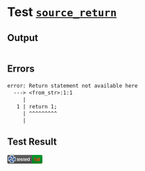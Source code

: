 # Test [`source_return`](/doc/tests/statement_usage.md#L54)

## Output

```,plain
```

## Errors

```,plain
error: Return statement not available here
  ---> <from_str>:1:1
     |
   1 | return 1;
     | ^^^^^^^^^
     |
```

## Test Result

![FAILED AS EXPECTED](/doc/tests/.test/source_return.png)
